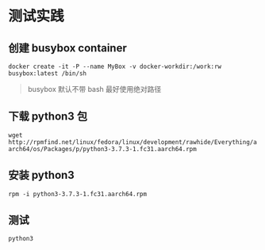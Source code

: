 # 测试实践

## 创建 busybox container

`docker create -it -P --name MyBox -v docker-workdir:/work:rw busybox:latest /bin/sh`

> busybox 默认不带 bash
> 最好使用绝对路径

## 下载 python3 包

`wget http://rpmfind.net/linux/fedora/linux/development/rawhide/Everything/aarch64/os/Packages/p/python3-3.7.3-1.fc31.aarch64.rpm`

## 安装 python3

`rpm -i python3-3.7.3-1.fc31.aarch64.rpm`

## 测试

`python3`